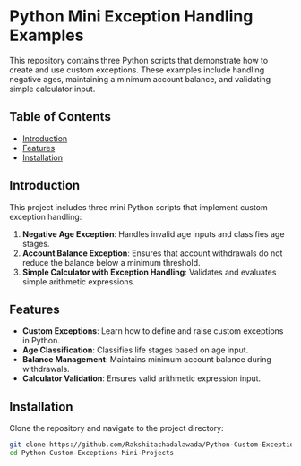 # Python Mini Exception Handling Examples

This repository contains three Python scripts that demonstrate how to create and use custom exceptions. These examples include handling negative ages, maintaining a minimum account balance, and validating simple calculator input.

## Table of Contents
- [Introduction](#introduction)
- [Features](#features)
- [Installation](#installation)



## Introduction

This project includes three mini Python scripts that implement custom exception handling:
1. **Negative Age Exception**: Handles invalid age inputs and classifies age stages.
2. **Account Balance Exception**: Ensures that account withdrawals do not reduce the balance below a minimum threshold.
3. **Simple Calculator with Exception Handling**: Validates and evaluates simple arithmetic expressions.

## Features

- **Custom Exceptions**: Learn how to define and raise custom exceptions in Python.
- **Age Classification**: Classifies life stages based on age input.
- **Balance Management**: Maintains minimum account balance during withdrawals.
- **Calculator Validation**: Ensures valid arithmetic expression input.

## Installation



Clone the repository and navigate to the project directory:

```bash
git clone https://github.com/Rakshitachadalawada/Python-Custom-Exceptions-Mini-Projects.git
cd Python-Custom-Exceptions-Mini-Projects



